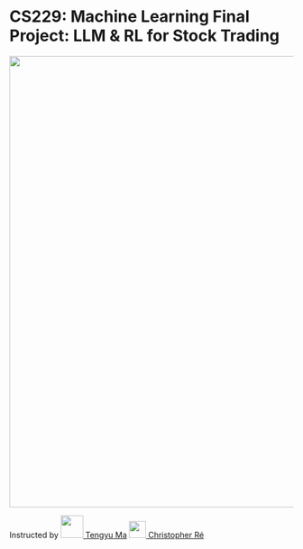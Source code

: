 # CS229: Machine Learning Final Project: LLM & RL for Stock Trading

[<img src="https://github.com/irinamarton/CS229---Final-Project/blob/main/images/stanford-line1-3.png" width="800"/>](https://www.google.com/search?client=safari&rls=en&q=stanford+computer+science&ie=UTF-8&oe=UTF-8) 

Instructed by [<img src="https://ai.stanford.edu/~tengyuma/image/square_3594.jpg" width="40" border-radius="50%"/> Tengyu Ma](https://ai.stanford.edu/~tengyuma/)      [<img src="https://cs.stanford.edu/~chrismre/img/chrismre_headshot_lowres.jpg" width="30" border-radius="50px"/> 
Christopher Ré](https://cs.stanford.edu/~chrismre/)
